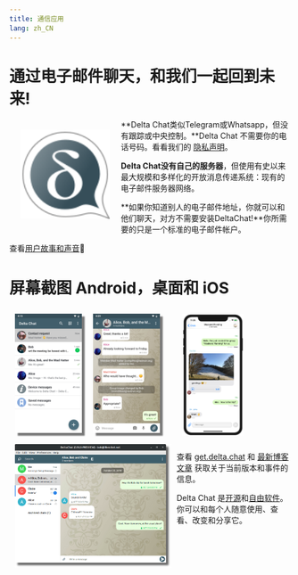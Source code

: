 ```yaml
---
title: 通信应用
lang: zh_CN
---
```


# 通过电子邮件聊天，和我们一起回到未来!

<img src="../assets/logos/delta-chat.svg" width="160" style="float: left; margin: 20px;" />

**Delta Chat类似Telegram或Whatsapp，但没有跟踪或中央控制。**Delta Chat 不需要你的电话号码。看看我们的 [隐私声明](gdpr)。

**Delta Chat没有自己的服务器**，但使用有史以来最大规模和多样化的开放消息传递系统：现有的电子邮件服务器网络。

**如果你知道别人的电子邮件地址，你就可以和他们聊天，对方不需要安装DeltaChat!**你所需要的只是一个标准的电子邮件帐户。

查看[用户故事和声音](user-voices)📣


# 屏幕截图 Android，桌面和 iOS 

<img src="../assets/blog/screenshots/2019-12-17-delta-chat-google-play-release-chat-list-light.png" width="120" 
style="float: left; margin: 10px;display: block;box-shadow: 5px 5px 2px #777;" /> 
<img src="../assets/blog/screenshots/2019-12-17-delta-chat-google-play-release-group-light.png" width="120" 
style="float: left; margin: 10px;display: block;box-shadow: 5px 5px 2px #777;" /> 

<img src="../assets/blog/desktop-screenshot.png" width="280" style="float:left; margin: 10px" /> 

<img src="../assets/blog/screenshots/2020-01-09-delta-chat-iOS-weekend-group-chat.png" width="110" style="margin: 10px" /> 

查看 [get.delta.chat](https://get.delta.chat) 和 [最新博客文章](blog) 获取关于当前版本和事件的信息。

Delta Chat 是[开源](https://en.wikipedia.org/wiki/Open-source_software)和[自由软件](https://en.wikipedia.org/wiki/Free_software)。你可以和每个人随意使用、查看、改变和分享它。
